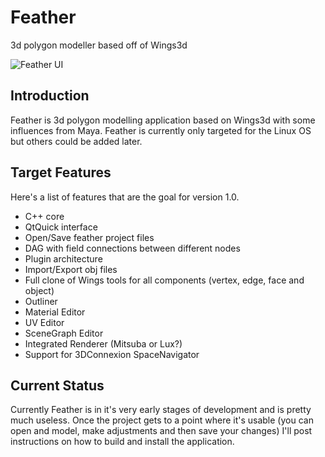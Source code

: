 Feather
=======

3d polygon modeller based off of Wings3d

![Feather UI](https://raw.githubusercontent.com/richardlayman/feather/master/assets/images/ui_v0_1.png)

Introduction
---------------
Feather is 3d polygon modelling application based on Wings3d with some influences from Maya. Feather is currently only targeted for the Linux OS but others could be added later.

Target Features
---------------
Here's a list of features that are the goal for version 1.0.
* C++ core
* QtQuick interface
* Open/Save feather project files
* DAG with field connections between different nodes
* Plugin architecture
* Import/Export obj files
* Full clone of Wings tools for all components (vertex, edge, face and object)
* Outliner
* Material Editor
* UV Editor
* SceneGraph Editor
* Integrated Renderer (Mitsuba or Lux?)
* Support for 3DConnexion SpaceNavigator

Current Status
---------------
Currently Feather is in it's very early stages of development and is pretty much useless. Once the project gets to a point where it's usable (you can open and model, make adjustments and then save your changes) I'll post instructions on how to build and install the application. 

